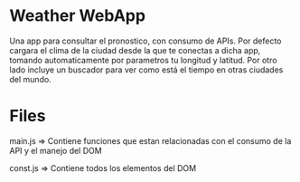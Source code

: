 # Weather WebApp

Una app para consultar el pronostico, con consumo de APIs. 
Por defecto cargara el clima de la ciudad desde la que te conectas a dicha app, 
tomando automaticamente por parametros tu longitud y latitud. Por otro lado incluye un buscador para ver como está el tiempo en otras ciudades del mundo.

# Files

main.js => 
Contiene funciones que estan relacionadas con el consumo de la API y el manejo del DOM

const.js => 
Contiene todos los elementos del DOM

